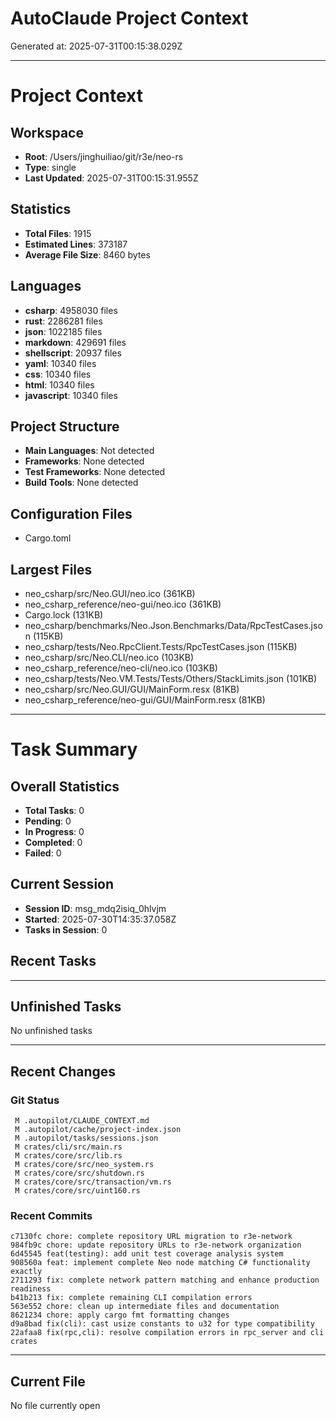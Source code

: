 # AutoClaude Project Context

Generated at: 2025-07-31T00:15:38.029Z

---

# Project Context

## Workspace
- **Root**: /Users/jinghuiliao/git/r3e/neo-rs
- **Type**: single
- **Last Updated**: 2025-07-31T00:15:31.955Z

## Statistics
- **Total Files**: 1915
- **Estimated Lines**: 373187
- **Average File Size**: 8460 bytes

## Languages
- **csharp**: 4958030 files
- **rust**: 2286281 files
- **json**: 1022185 files
- **markdown**: 429691 files
- **shellscript**: 20937 files
- **yaml**: 10340 files
- **css**: 10340 files
- **html**: 10340 files
- **javascript**: 10340 files

## Project Structure
- **Main Languages**: Not detected
- **Frameworks**: None detected
- **Test Frameworks**: None detected
- **Build Tools**: None detected

## Configuration Files
- Cargo.toml


## Largest Files
- neo_csharp/src/Neo.GUI/neo.ico (361KB)
- neo_csharp_reference/neo-gui/neo.ico (361KB)
- Cargo.lock (131KB)
- neo_csharp/benchmarks/Neo.Json.Benchmarks/Data/RpcTestCases.json (115KB)
- neo_csharp/tests/Neo.RpcClient.Tests/RpcTestCases.json (115KB)
- neo_csharp/src/Neo.CLI/neo.ico (103KB)
- neo_csharp_reference/neo-cli/neo.ico (103KB)
- neo_csharp/tests/Neo.VM.Tests/Tests/Others/StackLimits.json (101KB)
- neo_csharp/src/Neo.GUI/GUI/MainForm.resx (81KB)
- neo_csharp_reference/neo-gui/GUI/MainForm.resx (81KB)


---

# Task Summary

## Overall Statistics
- **Total Tasks**: 0
- **Pending**: 0
- **In Progress**: 0
- **Completed**: 0
- **Failed**: 0

## Current Session
- **Session ID**: msg_mdq2isiq_0hlvjm
- **Started**: 2025-07-30T14:35:37.058Z
- **Tasks in Session**: 0

## Recent Tasks



---

## Unfinished Tasks
No unfinished tasks

---

## Recent Changes

### Git Status
```
 M .autopilot/CLAUDE_CONTEXT.md
 M .autopilot/cache/project-index.json
 M .autopilot/tasks/sessions.json
 M crates/cli/src/main.rs
 M crates/core/src/lib.rs
 M crates/core/src/neo_system.rs
 M crates/core/src/shutdown.rs
 M crates/core/src/transaction/vm.rs
 M crates/core/src/uint160.rs

```

### Recent Commits
```
c7130fc chore: complete repository URL migration to r3e-network
984fb9c chore: update repository URLs to r3e-network organization
6d45545 feat(testing): add unit test coverage analysis system
908560a feat: implement complete Neo node matching C# functionality exactly
2711293 fix: complete network pattern matching and enhance production readiness
b41b213 fix: complete remaining CLI compilation errors
563e552 chore: clean up intermediate files and documentation
8621234 chore: apply cargo fmt formatting changes
d9a8bad fix(cli): cast usize constants to u32 for type compatibility
22afaa8 fix(rpc,cli): resolve compilation errors in rpc_server and cli crates

```

---

## Current File
No file currently open
